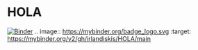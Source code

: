 # HOLA
[![Binder](https://mybinder.org/badge_logo.svg)](https://mybinder.org/v2/gh/irlandiskis/HOLA/main)
.. image:: https://mybinder.org/badge_logo.svg
 :target: https://mybinder.org/v2/gh/irlandiskis/HOLA/main

